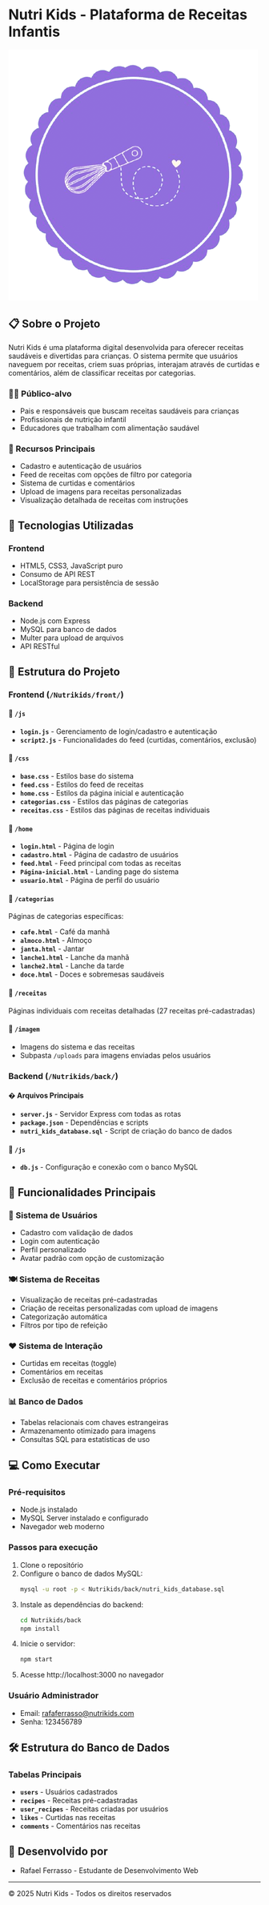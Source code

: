 # Nutri Kids - Plataforma de Receitas Infantis

![Logo Nutri Kids](Nutrikids/front/imagem/logo.png)

## 📋 Sobre o Projeto

Nutri Kids é uma plataforma digital desenvolvida para oferecer receitas saudáveis e divertidas para crianças. O sistema permite que usuários naveguem por receitas, criem suas próprias, interajam através de curtidas e comentários, além de classificar receitas por categorias.

### 👦👧 Público-alvo
- Pais e responsáveis que buscam receitas saudáveis para crianças
- Profissionais de nutrição infantil
- Educadores que trabalham com alimentação saudável

### 🌟 Recursos Principais
- Cadastro e autenticação de usuários
- Feed de receitas com opções de filtro por categoria
- Sistema de curtidas e comentários
- Upload de imagens para receitas personalizadas
- Visualização detalhada de receitas com instruções

## 🚀 Tecnologias Utilizadas

### Frontend
- HTML5, CSS3, JavaScript puro
- Consumo de API REST
- LocalStorage para persistência de sessão

### Backend
- Node.js com Express
- MySQL para banco de dados
- Multer para upload de arquivos
- API RESTful

## 📁 Estrutura do Projeto

### Frontend (`/Nutrikids/front/`)

#### 📁 `/js`
- **`login.js`** - Gerenciamento de login/cadastro e autenticação
- **`script2.js`** - Funcionalidades do feed (curtidas, comentários, exclusão)

#### 📁 `/css`
- **`base.css`** - Estilos base do sistema
- **`feed.css`** - Estilos do feed de receitas
- **`home.css`** - Estilos da página inicial e autenticação
- **`categorias.css`** - Estilos das páginas de categorias
- **`receitas.css`** - Estilos das páginas de receitas individuais

#### 📁 `/home`
- **`login.html`** - Página de login
- **`cadastro.html`** - Página de cadastro de usuários
- **`feed.html`** - Feed principal com todas as receitas
- **`Página-inicial.html`** - Landing page do sistema
- **`usuario.html`** - Página de perfil do usuário

#### 📁 `/categorias`
Páginas de categorias específicas:
- **`cafe.html`** - Café da manhã
- **`almoco.html`** - Almoço
- **`janta.html`** - Jantar
- **`lanche1.html`** - Lanche da manhã
- **`lanche2.html`** - Lanche da tarde
- **`doce.html`** - Doces e sobremesas saudáveis

#### 📁 `/receitas`
Páginas individuais com receitas detalhadas (27 receitas pré-cadastradas)

#### 📁 `/imagem`
- Imagens do sistema e das receitas
- Subpasta `/uploads` para imagens enviadas pelos usuários

### Backend (`/Nutrikids/back/`)

#### � Arquivos Principais
- **`server.js`** - Servidor Express com todas as rotas
- **`package.json`** - Dependências e scripts
- **`nutri_kids_database.sql`** - Script de criação do banco de dados

#### 📁 `/js`
- **`db.js`** - Configuração e conexão com o banco MySQL

## 🔧 Funcionalidades Principais

### 👤 Sistema de Usuários
- Cadastro com validação de dados
- Login com autenticação
- Perfil personalizado
- Avatar padrão com opção de customização

### 🍽️ Sistema de Receitas
- Visualização de receitas pré-cadastradas
- Criação de receitas personalizadas com upload de imagens
- Categorização automática
- Filtros por tipo de refeição

### ❤️ Sistema de Interação
- Curtidas em receitas (toggle)
- Comentários em receitas
- Exclusão de receitas e comentários próprios

### 📊 Banco de Dados
- Tabelas relacionais com chaves estrangeiras
- Armazenamento otimizado para imagens
- Consultas SQL para estatísticas de uso

## 💻 Como Executar

### Pré-requisitos
- Node.js instalado
- MySQL Server instalado e configurado
- Navegador web moderno

### Passos para execução
1. Clone o repositório
2. Configure o banco de dados MySQL:
   ```bash
   mysql -u root -p < Nutrikids/back/nutri_kids_database.sql
   ```
3. Instale as dependências do backend:
   ```bash
   cd Nutrikids/back
   npm install
   ```
4. Inicie o servidor:
   ```bash
   npm start
   ```
5. Acesse http://localhost:3000 no navegador

### Usuário Administrador
- Email: rafaferrasso@nutrikids.com
- Senha: 123456789

## 🛠️ Estrutura do Banco de Dados

### Tabelas Principais
- **`users`** - Usuários cadastrados
- **`recipes`** - Receitas pré-cadastradas
- **`user_recipes`** - Receitas criadas por usuários
- **`likes`** - Curtidas nas receitas
- **`comments`** - Comentários nas receitas

## 👥 Desenvolvido por
- Rafael Ferrasso - Estudante de Desenvolvimento Web

---

© 2025 Nutri Kids - Todos os direitos reservados
